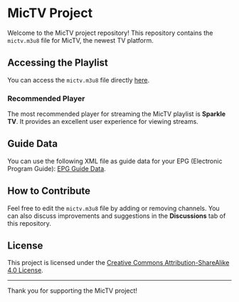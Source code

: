 # MicTV Project

Welcome to the MicTV project repository! This repository contains the `mictv.m3u8` file for MicTV, the newest TV platform.

## Accessing the Playlist

You can access the `mictv.m3u8` file directly [here](https://raw.githubusercontent.com/username/MicWales-MicTV-iptv/main/mictv.m3u8).

### Recommended Player

The most recommended player for streaming the MicTV playlist is **Sparkle TV**. It provides an excellent user experience for viewing streams.

## Guide Data

You can use the following XML file as guide data for your EPG (Electronic Program Guide):
[EPG Guide Data](https://raw.githubusercontent.com/dp247/Freeview-EPG/master/epg.xml).

## How to Contribute

Feel free to edit the `mictv.m3u8` file by adding or removing channels. You can also discuss improvements and suggestions in the **Discussions** tab of this repository.

## License

This project is licensed under the [Creative Commons Attribution-ShareAlike 4.0 License](https://creativecommons.org/licenses/by-sa/4.0/).

---

Thank you for supporting the MicTV project!
